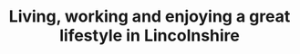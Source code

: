 ---
title: Living, working and enjoying a great lifestyle in Lincolnshire
socialImage: living-working-header.png
sector: living-working
seoDescription: Lincolnshire is a thriving region offering beautiful places to
  live; a superb quality of life; jobs in growing, future-focused industries;
  and high-performing schools, colleges and universities.
ctaarrowclrdark: "#80244e"
ctaarrowclrlight: "#dd898e"
hero:
  display: true
  heading: Living, Working, and Enjoying a Great Lifestyle in Lincolnshire
  blurb: >-
    Lincolnshire is a thriving region offering beautiful places to live; a
    superb quality of life; jobs in growing, future-focused industries; and
    high-performing schools, colleges and universities.


    This is a place to work, learn and put down roots, and a well-connected base for commuters and entrepreneurs. It’s sustainable and affordable but also dynamic, and it might just be the place for you and your family to make home.
  heroImg: living-working-header.png
investmentopportunity:
  display: true
  heading: Lincolnshire. A Place to live, work & enjoy.
  subheading: ""
  offer:
    - icon: lincs-icon.svg
      title: A thriving location
      description: Combining future-focused industries, educational excellence and a
        rewarding lifestyle.
    - icon: env-icon.svg
      title: Beautiful environments
      description: "A diversity of delightful places and landscapes: city, towns,
        countryside and coast. "
    - icon: cost-icon.svg
      title: Cost advantages
      description: Significant housing cost and affordability advantages versus the
        averages for England.
    - icon: growing-icon.svg
      title: Growing Industries
      description: Employment and career opportunities in high-growth, future-focused
        industries.
    - icon: knowledge-icon.svg
      title: Educational Excellence
      description: In diverse institutions, across all levels - from primary to
        postgraduate.
    - icon: benefits-icon.svg
      title: Lifestyle Benefits
      description: A wealth of rewarding leisure activities for residents of all ages.
    - icon: connected-icon.svg
      title: Well-Connected
      description: "Excellent transport connections: within Lincolnshire, nationally,
        and internationally."
    - icon: sustainable-icon.svg
      title: Sustainable
      description: A commitment to sustainability - providing the best possible
        environment for residents.
offerfeatures:
  display: true
  features:
    - heading: An Introduction to Lincolnshire
      image: place-to-live-1.jpg
      lead: Lincolnshire’s diverse, engaging landscape and thriving economy make it a
        wonderful place to live and work, and a region full of opportunity.
      body: >-
        - Lincolnshire extends from the Humber Estuary in the north to the Fens in
        the south, and from the North Sea coast in the east to the fringes of
        the East Midlands and South Yorkshire conurbations to the west.

        - Lincolnshire’s diverse landscape encompasses the cathedral city of Lincoln; historic market towns; the rolling hills of the Wolds and the atmospheric Fens flatlands; and a coastline characterised by both vast natural spaces and popular seaside resorts.
         
        - Lincolnshire’s economy is thriving, with growing, future-focused industries creating rewarding employment and career opportunities.
      ctatext: about Lincolnshire as a place to live, work and enjoy
    - heading: Living in Lincolnshire
      image: place-to-live-2.jpg
      lead: "Lincolnshire combines history and beauty with modern industries and
        connectivity. The region’s diverse places to live offer one thing in
        common: the opportunity to enjoy a superb lifestyle."
      body: >-
        - The cathedral city of Lincoln and the region’s market towns offer
        delightful surroundings and high-quality amenities.

        - Lincolnshire’s countryside provides a wealth of history and idyllic settings for active pastimes including walking and cycling.

        - Lincolnshire’s extensive coastline ranges from tranquil beaches and nature reserves to vibrant seaside resorts – in demand as desirable places to live as well as visit.

        - Benefits for residents include more affordable homes and services; space for relaxation and enjoyment; and a pleasant climate with some of the UK’s lowest levels of rainfall.
      ctatext: about living in Lincolnshire
    - heading: Making a Home in Lincolnshire
      image: place-to-live-3.jpg
      lead: Lincolnshire is committed to providing high-quality, healthy and
        sustainable housing and communities. Residents also benefit from
        significant housing cost and affordability advantages versus
        national  averages.
      body: >-
        - With a growing population and thriving industries creating new jobs,
        Lincolnshire has plans for new communities and 100,000 new homes by
        2031.

        - Lincolnshire’s local authorities are committed to supplying housing that is attractive, affordable and sustainable, contributing to an excellent quality of life.

        - Significant housing cost and affordability advantages versus the averages for England further add to Lincolnshire’s appeal as a place to live.

        - Lincolnshire’s new neighbourhoods will be integrated with existing communities and embrace best practice in sustainability. Benefits for residents will include easier access to places of work and study, and the opportunity to live more active, healthier lives.
      ctatext: about making a home in Lincolnshire
    - heading: Working in Lincolnshire’s Future-focused Industries
      image: place-to-live-4.jpg
      lead: Lincolnshire is leading the way in high-growth and technology-driven
        industries of the future, creating employment and career opportunities
        for the people who live here.
      body: >-
        - Lincolnshire’s high-growth, future-focused industries include Advanced
        Engineering & Manufacturing, Agrifood, Defence & Security, Logistics,
        Low Carbon Energy & Industry, and the Visitor Economy.

        - Advanced capabilities in technology areas including digitalisation, automation and carbon reduction cut across these industry strengths.

        - A diverse, thriving tourism industry also contributes to the region’s economic prosperity.

        - Lincolnshire’s key industries are creating opportunities for skilled, well-paid employment; career development; and entrepreneurs in a dynamic business environment.
      ctatext: about working in Lincolnshire’s future-focused industries
    - heading: Home and Flexible Working - from Lincolnshire
      image: place-to-live-5.jpg
      lead: Improved digital connectivity, remote working technologies, and more
        flexible employers have transformed the way we work. Lincolnshire has
        always been a desirable place to live, but now, for more people than
        ever, it’s a viable option too.
      body: >-
        - In recent years, multi-million pound investments have transformed
        Lincolnshire’s digital connectivity - 95% of premises now have access to
        superfast broadband.

        - Lincolnshire’s goals for the near future are even more ambitious: ultrafast broadband for all and gigabit-capable broadband access that surpasses UK Government targets.

        - When it is time to go to the office, Lincolnshire is well connected by road and rail. The business centres of the East Midlands and Yorkshire are easily accessible. From the south of the region, London can be reached by train in just over one hour.
      ctatext: about home and flexible working in Lincolnshire
    - heading: "Education: Learning in Lincolnshire"
      image: place-to-live-6.jpg
      lead: Lincolnshire offers educational excellence at all levels, from primary to
        postgraduate, in state or independent institutions, with an academic or
        vocational focus.
      body: >-
        - Lincolnshire’s universities offer a wide range of degrees, including
        subjects aligned with the region’s high-growth industries and technology
        specialisations. In 2020, the University of Lincoln achieved an overall
        ranking of 17th out of 121 UK universities.

        - Lincolnshire’s further & higher education colleges deliver an extensive range of courses, qualifications and apprenticeships from Level 1 through to postgraduate studies, with specialist centres supporting careers in the region’s high-growth industries.

        - Lincolnshire offers a diverse range of well-performing schools, including state schools, grammar schools (selective, non-fee paying) and independent (private) schools.
      ctatext: about education in Lincolnshire
    - heading: Enjoying a Great Lifestyle in Lincolnshire
      image: place-to-live-7.jpg
      lead: Lincolnshire offers a wealth of rewarding leisure activities for residents
        of all ages, including historic attractions, family attractions,
        countryside, seaside and natural coast.
      body: >-
        - Lincolnshire is a treasure trove of history, heritage and architecture,
        including Lincoln Cathedral, stately homes, Roman ruins, and the
        International Bomber Command Centre.

        - Lincolnshire’s countryside offers charming towns and villages; attractions including wildlife parks, zoos and aquariums; and healthy pursuits including walking and cycling. 

        - Lincolnshire’s traditional coastal resorts epitomise the British seaside, with wide sandy beaches, family attractions, fish and chips, donkey rides and healthy leisure pursuits.

        - Lincolnshire’s pristine Natural Coast includes golden beaches, sand dunes and teeming natural habitats - ideal for walking, cycling, birdwatching and seal spotting.
      ctatext: about enjoying a great lifestyle in Lincolnshire
    - heading: Lincolnshire - A Well-connected Region
      image: place-to-live-8.jpg
      lead: Lincolnshire’s residents benefit from excellent transport connections –
        locally, regionally, nationally and internationally, and via multiple
        modes of transport.
      body: >-
        - Lincolnshire’s high-quality local transport services include on-demand
        buses, an excellent rail network, and investments in cycle networks and
        walkable neighbourhoods.

        - By road: from Lincolnshire, the major population centres of the Midlands and North of England can be reached within 2 1⁄2 hours, and London within 2 3⁄4 hours.  

        - By rail: the UK’s major population centres are easily accessible. London can be reached within 2 hours from Lincoln and in just over 1 hour from Grantham.

        - By air: airports accessible within 2 hours include East Midlands, Birmingham and Leeds-Bradford. Within Lincolnshire, Humberside Airport’s Amsterdam Schiphol hub-feeder service enables access to hundreds of global destinations. 
      ctatext: about Lincolnshire’s transport connections
    - heading: Lincolnshire’s Commitment to Sustainability
      image: place-to-live-9.jpg
      lead: Lincolnshire is committed to sustainability – to provide the best possible
        environment for residents, build thriving low carbon industries, and
        support the UK’s Net Zero goals.
      body: "- Lincolnshire’s local authorities have made firm commitments to
        sustainability, in key areas including waste reduction, energy
        efficiency, and encouraging low carbon and active forms of transport.

        - Lincolnshire’s Transport Plan (LTP5) specifies significant
        investments to improve cycle and walking routes, provide extra rail
        services to London, develop additional electric vehicle infrastructure,
        and improve local bus services.\ 

        - Lincolnshire’s businesses are at the forefront of the UK’s
        transition to Net Zero, through world-leading initiatives encompassing
        low carbon energy, industrial decarbonisation, innovative recycling
        technologies, and a more sustainable agrifood sector.

        \          "
      ctatext: about Lincolnshire’s commitment to sustainability
articles:
  display: false
  heading: Articles for Living and Working in Lincolnshire
sectorCTA:
  display: true
  bgcolor: dark
  headingcolor: light
  buttoncolor: "#e75a13"
  buttonhover: "#af0000"
  image: brochure-form.png
  heading: Find Out More About Lincolnshire as a Place to Live, Work & Enjoy Life
  lead: "Lincolnshire’s brochure - A Place to Live, Work & Enjoy - provides
    essential information for individuals and families considering relocating to
    Lincolnshire:                                       "
  brochurecontents:
    - highlight: Introduction to Lincolnshire
    - highlight: Places to live & district profiles
    - highlight: Housing costs & affordability data
    - highlight: Working in growing industry sectors
    - highlight: Home & flexible working
    - highlight: Schools, colleges and universities
    - highlight: Lincolnshire’s lifestyle benefits
    - highlight: Transport connectivity
    - highlight: Sustainability commitments
  contentscolour: text-white
  formhandler: brochurerequest
  hiddenformfields:
    - field: brochure
      value: invest-lincs-live-work
    - field: page
      value: living-and-working
    - field: cc
      value: dklongley@clarity-strategies
  footerimg: green-half-grad.png
layout: living-and-working

---